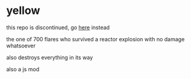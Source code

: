 # yellow

this repo is discontinued, go [here](https://github.com/SMOLKEYS/yellow-java) instead

the one of 700 flares who survived a reactor explosion with no damage whatsoever

also destroys everything in its way

also a js mod
